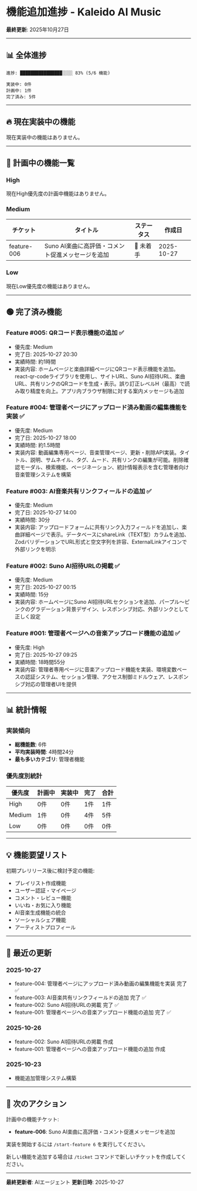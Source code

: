 # 機能追加進捗 - Kaleido AI Music

**最終更新**: 2025年10月27日

---

## 📊 全体進捗

```
進捗: ████████████████░░░░ 83% (5/6 機能)

実装中: 0件
計画中: 1件
完了済み: 5件
```

---

## 🔥 現在実装中の機能

現在実装中の機能はありません。

---

## 🔴 計画中の機能一覧

### High
現在High優先度の計画中機能はありません。

### Medium

| チケット | タイトル | ステータス | 作成日 |
|---------|---------|----------|--------|
| feature-006 | Suno AI楽曲に高評価・コメント促進メッセージを追加 | 🔴 未着手 | 2025-10-27 |

### Low
現在Low優先度の機能はありません。

---

## 🟢 完了済み機能

### Feature #005: QRコード表示機能の追加 ✅
- 優先度: Medium
- 完了日: 2025-10-27 20:30
- 実績時間: 約1時間
- 実装内容: ホームページと楽曲詳細ページにQRコード表示機能を追加。react-qr-codeライブラリを使用し、サイトURL、Suno AI招待URL、楽曲URL、共有リンクのQRコードを生成・表示。誤り訂正レベルH（最高）で読み取り精度を向上。アプリ内ブラウザ制限に対する案内メッセージも追加

### Feature #004: 管理者ページにアップロード済み動画の編集機能を実装 ✅
- 優先度: Medium
- 完了日: 2025-10-27 18:00
- 実績時間: 約1.5時間
- 実装内容: 動画編集専用ページ、音楽管理ページ、更新・削除API実装。タイトル、説明、サムネイル、タグ、ムード、共有リンクの編集が可能。削除確認モーダル、検索機能、ページネーション、統計情報表示を含む管理者向け音楽管理システムを構築

### Feature #003: AI音楽共有リンクフィールドの追加 ✅
- 優先度: Medium
- 完了日: 2025-10-27 14:00
- 実績時間: 30分
- 実装内容: アップロードフォームに共有リンク入力フィールドを追加し、楽曲詳細ページで表示。データベースにshareLink（TEXT型）カラムを追加、ZodバリデーションでURL形式と空文字列を許容、ExternalLinkアイコンで外部リンクを明示

### Feature #002: Suno AI招待URLの掲載 ✅
- 優先度: Medium
- 完了日: 2025-10-27 00:15
- 実績時間: 15分
- 実装内容: ホームページにSuno AI招待URLセクションを追加、パープル～ピンクのグラデーション背景デザイン、レスポンシブ対応、外部リンクとして正しく設定

### Feature #001: 管理者ページへの音楽アップロード機能の追加 ✅
- 優先度: High
- 完了日: 2025-10-27 09:25
- 実績時間: 18時間55分
- 実装内容: 管理者専用ページに音楽アップロード機能を実装、環境変数ベースの認証システム、セッション管理、アクセス制御ミドルウェア、レスポンシブ対応の管理者UIを提供

---

## 📊 統計情報

### 実装傾向
- **総機能数**: 6件
- **平均実装時間**: 4時間24分
- **最も多いカテゴリ**: 管理者機能

### 優先度別統計
| 優先度 | 計画中 | 実装中 | 完了 | 合計 |
|--------|--------|--------|------|------|
| High | 0件 | 0件 | 1件 | 1件 |
| Medium | 1件 | 0件 | 4件 | 5件 |
| Low | 0件 | 0件 | 0件 | 0件 |

---

## 💡 機能要望リスト

初期プレリリース後に検討予定の機能:
- プレイリスト作成機能
- ユーザー認証・マイページ
- コメント・レビュー機能
- いいね・お気に入り機能
- AI音楽生成機能の統合
- ソーシャルシェア機能
- アーティストプロフィール

---

## 📝 最近の更新

### 2025-10-27
- feature-004: 管理者ページにアップロード済み動画の編集機能を実装 完了 ✅
- feature-003: AI音楽共有リンクフィールドの追加 完了 ✅
- feature-002: Suno AI招待URLの掲載 完了 ✅
- feature-001: 管理者ページへの音楽アップロード機能の追加 完了 ✅

### 2025-10-26
- feature-002: Suno AI招待URLの掲載 作成
- feature-001: 管理者ページへの音楽アップロード機能の追加 作成

### 2025-10-23
- 機能追加管理システム構築

---

## 🎯 次のアクション

計画中の機能チケット:
- **feature-006**: Suno AI楽曲に高評価・コメント促進メッセージを追加

実装を開始するには `/start-feature 6` を実行してください。

新しい機能を追加する場合は `/ticket` コマンドで新しいチケットを作成してください。

---

**最終更新者**: AIエージェント
**更新日時**: 2025-10-27
